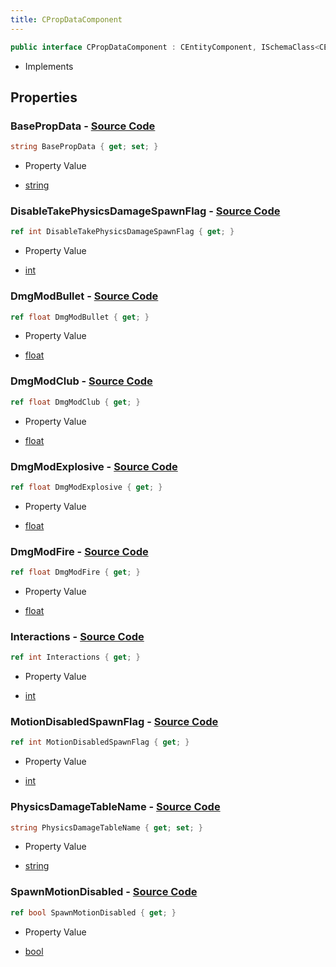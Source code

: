 ```yaml
---
title: CPropDataComponent
---
```


```csharp
public interface CPropDataComponent : CEntityComponent, ISchemaClass<CEntityComponent>, ISchemaClass<CPropDataComponent>, ISchemaField, ISchemaClass, INativeHandle
```

- Implements

## Properties

### **BasePropData** - [Source Code](https://github.com/swiftly-solution/swiftlys2/blob/main/managed/src/SwiftlyS2.Generated/Schemas/Interfaces/CPropDataComponent.cs#L26)

```csharp
string BasePropData { get; set; }
```

- Property Value

- [string](https://learn.microsoft.com/dotnet/api/system.string)

### **DisableTakePhysicsDamageSpawnFlag** - [Source Code](https://github.com/swiftly-solution/swiftlys2/blob/main/managed/src/SwiftlyS2.Generated/Schemas/Interfaces/CPropDataComponent.cs#L32)

```csharp
ref int DisableTakePhysicsDamageSpawnFlag { get; }
```

- Property Value

- [int](https://learn.microsoft.com/dotnet/api/system.int32)

### **DmgModBullet** - [Source Code](https://github.com/swiftly-solution/swiftlys2/blob/main/managed/src/SwiftlyS2.Generated/Schemas/Interfaces/CPropDataComponent.cs#L16)

```csharp
ref float DmgModBullet { get; }
```

- Property Value

- [float](https://learn.microsoft.com/dotnet/api/system.single)

### **DmgModClub** - [Source Code](https://github.com/swiftly-solution/swiftlys2/blob/main/managed/src/SwiftlyS2.Generated/Schemas/Interfaces/CPropDataComponent.cs#L18)

```csharp
ref float DmgModClub { get; }
```

- Property Value

- [float](https://learn.microsoft.com/dotnet/api/system.single)

### **DmgModExplosive** - [Source Code](https://github.com/swiftly-solution/swiftlys2/blob/main/managed/src/SwiftlyS2.Generated/Schemas/Interfaces/CPropDataComponent.cs#L20)

```csharp
ref float DmgModExplosive { get; }
```

- Property Value

- [float](https://learn.microsoft.com/dotnet/api/system.single)

### **DmgModFire** - [Source Code](https://github.com/swiftly-solution/swiftlys2/blob/main/managed/src/SwiftlyS2.Generated/Schemas/Interfaces/CPropDataComponent.cs#L22)

```csharp
ref float DmgModFire { get; }
```

- Property Value

- [float](https://learn.microsoft.com/dotnet/api/system.single)

### **Interactions** - [Source Code](https://github.com/swiftly-solution/swiftlys2/blob/main/managed/src/SwiftlyS2.Generated/Schemas/Interfaces/CPropDataComponent.cs#L28)

```csharp
ref int Interactions { get; }
```

- Property Value

- [int](https://learn.microsoft.com/dotnet/api/system.int32)

### **MotionDisabledSpawnFlag** - [Source Code](https://github.com/swiftly-solution/swiftlys2/blob/main/managed/src/SwiftlyS2.Generated/Schemas/Interfaces/CPropDataComponent.cs#L34)

```csharp
ref int MotionDisabledSpawnFlag { get; }
```

- Property Value

- [int](https://learn.microsoft.com/dotnet/api/system.int32)

### **PhysicsDamageTableName** - [Source Code](https://github.com/swiftly-solution/swiftlys2/blob/main/managed/src/SwiftlyS2.Generated/Schemas/Interfaces/CPropDataComponent.cs#L24)

```csharp
string PhysicsDamageTableName { get; set; }
```

- Property Value

- [string](https://learn.microsoft.com/dotnet/api/system.string)

### **SpawnMotionDisabled** - [Source Code](https://github.com/swiftly-solution/swiftlys2/blob/main/managed/src/SwiftlyS2.Generated/Schemas/Interfaces/CPropDataComponent.cs#L30)

```csharp
ref bool SpawnMotionDisabled { get; }
```

- Property Value

- [bool](https://learn.microsoft.com/dotnet/api/system.boolean)

